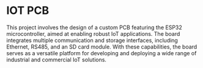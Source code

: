 # IOT PCB
This project involves the design of a custom PCB featuring the ESP32 microcontroller, aimed at enabling robust IoT applications. The board integrates multiple communication and storage interfaces, including Ethernet, RS485, and an SD card module. With these capabilities, the board serves as a versatile platform for developing and deploying a wide range of industrial and commercial IoT solutions.
